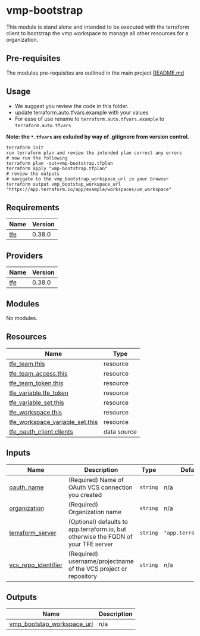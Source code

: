 # vmp-bootstrap

This module is stand alone and intended to be executed with the terraform client to bootstrap the vmp workspace to manage all other resources for a organization.

## Pre-requisites

The modules pre-requisites are outlined in the main project [README.md](../../README.md)

## Usage

* We suggest you review the code in this folder.
* update terraform.auto.tfvars.example with your values
* For ease of use rename to `terraform.auto.tfvars.example` to `terraform.auto.tfvars`

**Note: the `*.tfvars` are exluded by way of .gitignore from version control.**

```
terraform init
run terraform plan and review the intended plan correct any errors
# now run the following
terraform plan -out=vmp-bootstrap.tfplan
terraform apply "vmp-bootstrap.tfplan"
# review the outputs
# navigate to the vmp_bootstrap_workspace_url in your browser
terraform output vmp_bootstap_workspace_url
"https://app.terraform.io/app/example/workspaces/vm_workspace"

```


<!-- BEGIN_TF_DOCS -->
## Requirements

| Name | Version |
|------|---------|
| <a name="requirement_tfe"></a> [tfe](#requirement\_tfe) | 0.38.0 |

## Providers

| Name | Version |
|------|---------|
| <a name="provider_tfe"></a> [tfe](#provider\_tfe) | 0.38.0 |

## Modules

No modules.

## Resources

| Name | Type |
|------|------|
| [tfe_team.this](https://registry.terraform.io/providers/hashicorp/tfe/0.38.0/docs/resources/team) | resource |
| [tfe_team_access.this](https://registry.terraform.io/providers/hashicorp/tfe/0.38.0/docs/resources/team_access) | resource |
| [tfe_team_token.this](https://registry.terraform.io/providers/hashicorp/tfe/0.38.0/docs/resources/team_token) | resource |
| [tfe_variable.tfe_token](https://registry.terraform.io/providers/hashicorp/tfe/0.38.0/docs/resources/variable) | resource |
| [tfe_variable_set.this](https://registry.terraform.io/providers/hashicorp/tfe/0.38.0/docs/resources/variable_set) | resource |
| [tfe_workspace.this](https://registry.terraform.io/providers/hashicorp/tfe/0.38.0/docs/resources/workspace) | resource |
| [tfe_workspace_variable_set.this](https://registry.terraform.io/providers/hashicorp/tfe/0.38.0/docs/resources/workspace_variable_set) | resource |
| [tfe_oauth_client.clients](https://registry.terraform.io/providers/hashicorp/tfe/0.38.0/docs/data-sources/oauth_client) | data source |

## Inputs

| Name | Description | Type | Default | Required |
|------|-------------|------|---------|:--------:|
| <a name="input_oauth_name"></a> [oauth\_name](#input\_oauth\_name) | (Required) Name of OAuth VCS connection you created | `string` | n/a | yes |
| <a name="input_organization"></a> [organization](#input\_organization) | (Required) Organization name | `string` | n/a | yes |
| <a name="input_terraform_server"></a> [terraform\_server](#input\_terraform\_server) | (Optional) defaults to app.terraform.io, but otherwise the FQDN of your TFE server | `string` | `"app.terraform.io"` | no |
| <a name="input_vcs_repo_identifier"></a> [vcs\_repo\_identifier](#input\_vcs\_repo\_identifier) | (Required) username/projectname of the VCS project or repository | `string` | n/a | yes |

## Outputs

| Name | Description |
|------|-------------|
| <a name="output_vmp_bootstap_workspace_url"></a> [vmp\_bootstap\_workspace\_url](#output\_vmp\_bootstap\_workspace\_url) | n/a |
<!-- END_TF_DOCS -->
